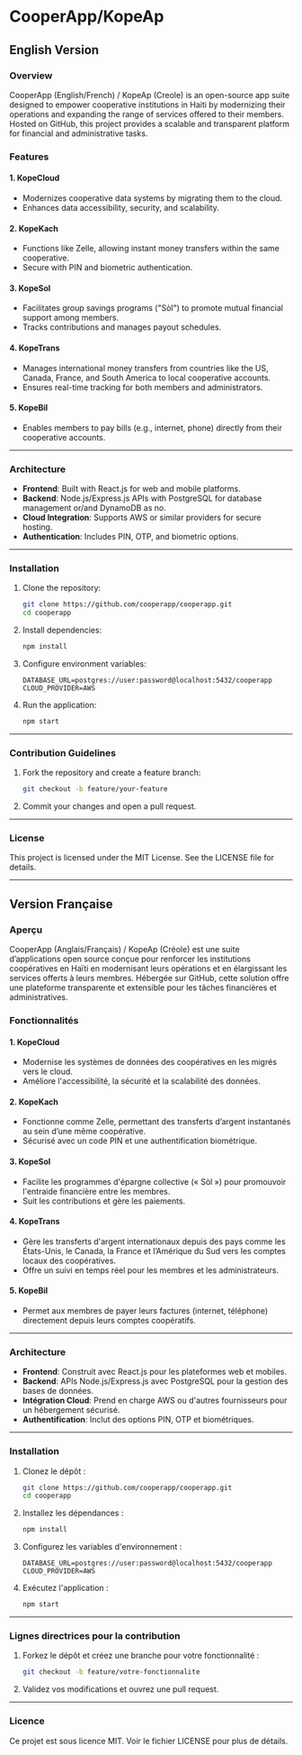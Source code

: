 # CooperApp/KopeAp

## English Version

### Overview
CooperApp (English/French) / KopeAp (Creole) is an open-source app suite designed to empower cooperative institutions in Haiti by modernizing their operations and expanding the range of services offered to their members. Hosted on GitHub, this project provides a scalable and transparent platform for financial and administrative tasks.

### Features

#### 1. KopeCloud
- Modernizes cooperative data systems by migrating them to the cloud.
- Enhances data accessibility, security, and scalability.

#### 2. KopeKach
- Functions like Zelle, allowing instant money transfers within the same cooperative.
- Secure with PIN and biometric authentication.

#### 3. KopeSol
- Facilitates group savings programs ("Sòl") to promote mutual financial support among members.
- Tracks contributions and manages payout schedules.

#### 4. KopeTrans
- Manages international money transfers from countries like the US, Canada, France, and South America to local cooperative accounts.
- Ensures real-time tracking for both members and administrators.

#### 5. KopeBil
- Enables members to pay bills (e.g., internet, phone) directly from their cooperative accounts.

---

### Architecture
- **Frontend**: Built with React.js for web and mobile platforms.
- **Backend**: Node.js/Express.js APIs with PostgreSQL for database management or/and DynamoDB as no.
- **Cloud Integration**: Supports AWS or similar providers for secure hosting.
- **Authentication**: Includes PIN, OTP, and biometric options.

---

### Installation

1. Clone the repository:
   ```bash
   git clone https://github.com/cooperapp/cooperapp.git
   cd cooperapp
   ```

2. Install dependencies:
   ```bash
   npm install
   ```

3. Configure environment variables:
   ```env
   DATABASE_URL=postgres://user:password@localhost:5432/cooperapp
   CLOUD_PROVIDER=AWS
   ```

4. Run the application:
   ```bash
   npm start
   ```

---

### Contribution Guidelines
1. Fork the repository and create a feature branch:
   ```bash
   git checkout -b feature/your-feature
   ```
2. Commit your changes and open a pull request.

---

### License
This project is licensed under the MIT License. See the LICENSE file for details.

---

## Version Française

### Aperçu
CooperApp (Anglais/Français) / KopeAp (Créole) est une suite d’applications open source conçue pour renforcer les institutions coopératives en Haïti en modernisant leurs opérations et en élargissant les services offerts à leurs membres. Hébergée sur GitHub, cette solution offre une plateforme transparente et extensible pour les tâches financières et administratives.

### Fonctionnalités

#### 1. KopeCloud
- Modernise les systèmes de données des coopératives en les migrés vers le cloud.
- Améliore l'accessibilité, la sécurité et la scalabilité des données.

#### 2. KopeKach
- Fonctionne comme Zelle, permettant des transferts d’argent instantanés au sein d’une même coopérative.
- Sécurisé avec un code PIN et une authentification biométrique.

#### 3. KopeSol
- Facilite les programmes d'épargne collective (« Sòl ») pour promouvoir l'entraide financière entre les membres.
- Suit les contributions et gère les paiements.

#### 4. KopeTrans
- Gère les transferts d'argent internationaux depuis des pays comme les États-Unis, le Canada, la France et l’Amérique du Sud vers les comptes locaux des coopératives.
- Offre un suivi en temps réel pour les membres et les administrateurs.

#### 5. KopeBil
- Permet aux membres de payer leurs factures (internet, téléphone) directement depuis leurs comptes coopératifs.

---

### Architecture
- **Frontend**: Construit avec React.js pour les plateformes web et mobiles.
- **Backend**: APIs Node.js/Express.js avec PostgreSQL pour la gestion des bases de données.
- **Intégration Cloud**: Prend en charge AWS ou d'autres fournisseurs pour un hébergement sécurisé.
- **Authentification**: Inclut des options PIN, OTP et biométriques.

---

### Installation

1. Clonez le dépôt :
   ```bash
   git clone https://github.com/cooperapp/cooperapp.git
   cd cooperapp
   ```

2. Installez les dépendances :
   ```bash
   npm install
   ```

3. Configurez les variables d'environnement :
   ```env
   DATABASE_URL=postgres://user:password@localhost:5432/cooperapp
   CLOUD_PROVIDER=AWS
   ```

4. Exécutez l'application :
   ```bash
   npm start
   ```

---

### Lignes directrices pour la contribution
1. Forkez le dépôt et créez une branche pour votre fonctionnalité :
   ```bash
   git checkout -b feature/votre-fonctionnalite
   ```
2. Validez vos modifications et ouvrez une pull request.

---

### Licence
Ce projet est sous licence MIT. Voir le fichier LICENSE pour plus de détails.

